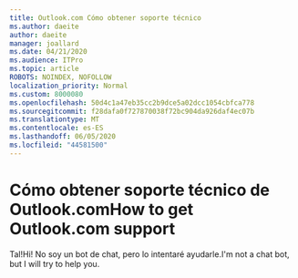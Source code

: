 ```yaml
---
title: Outlook.com Cómo obtener soporte técnico
ms.author: daeite
author: daeite
manager: joallard
ms.date: 04/21/2020
ms.audience: ITPro
ms.topic: article
ROBOTS: NOINDEX, NOFOLLOW
localization_priority: Normal
ms.custom: 8000080
ms.openlocfilehash: 50d4c1a47eb35cc2b9dce5a02dcc1054cbfca778
ms.sourcegitcommit: f28dafa0f727870038f72bc904da926daf4ec07b
ms.translationtype: MT
ms.contentlocale: es-ES
ms.lasthandoff: 06/05/2020
ms.locfileid: "44581500"
---
```

# <a name="how-to-get-outlookcom-support"></a><span data-ttu-id="b3415-102">Cómo obtener soporte técnico de Outlook.com</span><span class="sxs-lookup"><span data-stu-id="b3415-102">How to get Outlook.com support</span></span>

<span data-ttu-id="b3415-103">Tal!</span><span class="sxs-lookup"><span data-stu-id="b3415-103">Hi!</span></span>
<span data-ttu-id="b3415-104">No soy un bot de chat, pero lo intentaré ayudarle.</span><span class="sxs-lookup"><span data-stu-id="b3415-104">I'm not a chat bot, but I will try to help you.</span></span>


